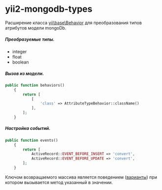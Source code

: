 # yii2-mongodb-types
Расширение класса [yii\base\Behavior](https://github.com/yiisoft/yii2/blob/master/framework/base/Behavior.php)
для преобразования типов атрибутов модели mongoDb.
##### Преобразуемые типы.
* integer
* float
* boolean  

##### Вызов из модели.
```php
public function behaviors()
    {
        return [
            [
                'class' => AttributeTypeBehavior::className()
            ],
        ];
    }
```
##### Настройка событий.
```php
public function events()
    {
        return [
            ActiveRecord::EVENT_BEFORE_INSERT => 'convert',
            ActiveRecord::EVENT_BEFORE_UPDATE => 'convert',
        ];
    }
```
Ключом возвращаемого массива является поведением ([варианты](https://github.com/yiisoft/yii2/blob/master/framework/db/BaseActiveRecord.php)) при котором вызывается метод указанный в значении. 
